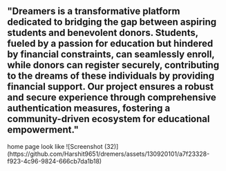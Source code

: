 <h2>"Dreamers is a transformative platform dedicated to bridging the gap between aspiring students and benevolent donors. Students, fueled by a passion for education but hindered by financial constraints, can seamlessly enroll, while donors can register securely, contributing to the dreams of these individuals by providing financial support. Our project ensures a robust and secure experience through comprehensive authentication measures, fostering a community-driven ecosystem for educational empowerment."</h2>
home page look like
![Screenshot (32)](https://github.com/Harshit9651/dremers/assets/130920101/a7f23328-f923-4c96-9824-666cb7da1b18)
